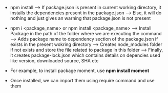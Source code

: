 * npm install
 --> If package.json is present in current working directory, it installs the dependencies present in the package.json
 --> Else, it will do nothing and just gives an warning that package.json is not present

* npm i <package_name> or npm install <package_name>
 --> Install Package in the path of the folder where we are executing the command
 --> Adds package name to dependency section of the package.json if exists in the present wokring directory
 --> Creates node_modules folder if not exists and store the file related to package in this folder
 --> Finally, it creates package-lock.json which contains details on depencies used like version, downloaded source, SHA etc

* For example, to install package moment, use **npm install moment**
* Once installed, we can import them using require command and use them
